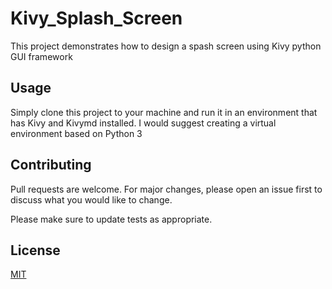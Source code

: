 # Kivy_Splash_Screen

This project demonstrates how to design a spash screen using Kivy python GUI framework

## Usage

Simply clone this project to your machine and run it in an environment that has Kivy and Kivymd installed. I would suggest creating a virtual environment based on Python 3

## Contributing
Pull requests are welcome. For major changes, please open an issue first to discuss what you would like to change.

Please make sure to update tests as appropriate.

## License
[MIT](https://choosealicense.com/licenses/mit/)
